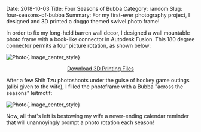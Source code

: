 Date: 2018-10-03
Title: Four Seasons of Bubba
Category: random
Slug: four-seasons-of-bubba
Summary: For my first-ever photography project, I designed and 3D printed a doggo themed swivel photo frame!

In order to fix my long-held barren wall decor, I designed a wall mountable photo 
frame with a book-like connector in Autodesk Fusion. This 180 degree connector 
permits a four picture rotation, as shown below:

![Photo]({attach}/assets/random/2018/bubba_frame.jpg){.image_center_style}
<center>
<a class="nounderline" href="{attach}/assets/random/2018/stack_frame.zip">Download 3D Printing Files</a>
</center>

After a few Shih Tzu photoshoots under the guise of hockey game outings (alibi 
given to the wife), I filled the photoframe with a Bubba "across the seasons" 
leitmotif:
  
![Photo]({attach}/assets/random/2018/four-seasons-of-bubba.jpg){.image_center_style}

Now, all that's left is bestowing my wife a never-ending calendar reminder that 
will unannoyingly prompt a photo rotation each season!